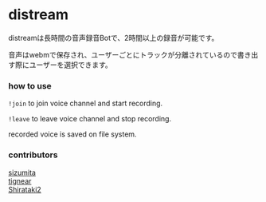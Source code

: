 # distream

distreamは長時間の音声録音Botで、2時間以上の録音が可能です。

音声はwebmで保存され、ユーザーごとにトラックが分離されているので書き出す際にユーザーを選択できます。

### how to use

`!join` to join voice channel and start recording.

`!leave` to leave voice channel and stop recording.

recorded voice is saved on file system.

### contributors

[sizumita](https://github.com/sizumita) \
[tignear](https://github.com/tignear) \
[Shirataki2](https://github.com/Shirataki2)
